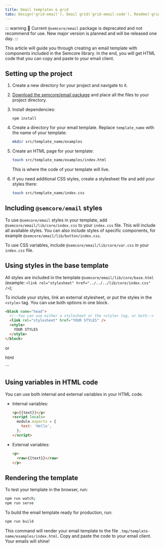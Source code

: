 ```yaml
---
title: Email templates & grid
tabs: Design('grid-email'), Email grid('grid-email-code'), Readme('grid-email-readme'), Changelog('grid-email-changelog')
---
```


::: warning
:rotating_light: Current `@semcore/email` package is deprecated and not recommend for use. New major version is planned and will be released one day.
:::

This article will guide you through creating an email template with components included in the Semcore library. In the end, you will get HTML code that you can copy and paste to your email client.

## Setting up the project

1. Create a new directory for your project and navigate to it.

2. [Download the semcore/email package](https://download-directory.github.io/?url=https://github.com/semrush/intergalactic/tree/master/semcore/email) and place all the files to your project directory.

3. Install dependencies:

   ```
   npm install
   ```

4. Create a directory for your email template. Replace `template_name` with the name of your template:

   ```bash
   mkdir src/template_name/examples
   ```

5. Create an HTML page for your template:

   ```bash
   touch src/template_name/examples/index.html
   ```

   This is where the code of your template will live.

6. If you need additional CSS styles, create a stylesheet file and add your styles there:

   ```bash
   touch src/template_name/index.css
   ```

## Including `@semcore/email` styles

To use `@semcore/email` styles in your template, add `@semcore/email/lib/core/index.css` to your `index.css` file. This will include all available styles. You can also include styles of specific components, for example `@semcore/email/lib/button/index.css`.

To use CSS variables, include `@semcore/email/lib/core/var.css` in your `index.css` file.

## Using styles in the base template

All styles are included in the template `@semcore/email/lib/core/base.html` (example: `<link rel="stylesheet" href="../../../lib/core/index.css" />`);

To include your styles, link an external stylesheet, or put the styles in the `<style>` tag. You can use both options in one block.

```html
<block name="head">
  <!--You can use either a stylesheet or the <style> tag, or both-->
  <link rel="stylesheet" href="YOUR STYLES" />
  <style>
    YOUR STYLES
  </style>
</block>
```

or

html
<block name="content">
  <style>
    YOUR STYLES
  </style>
</block>
```

## Using variables in HTML code

You can use both internal and external variables in your HTML code.

- Internal variables:

  ```html
  <p>{{text}}</p>
  <script locals>
    module.exports = {
      text: 'Hello',
    };
  </script>
  ```

- External variables:

  ```html
  <p>
    <raw>{{text}}</raw>
  </p>
  ```

## Rendering the template

To test your template in the browser, run:

```bash
npm run watch;
npm run serve
```

To build the email template ready for production, run:

```bash
npm run build
```

This command will render your email template to the file `.tmp/template-name/examples/index.html`. Copy and paste the code to your email client. Your emails will shine!
